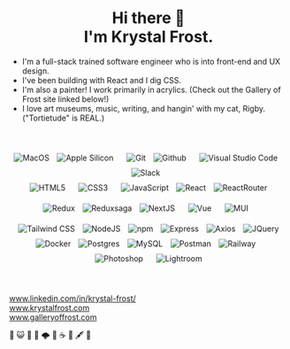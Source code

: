 <h1 align='center'>
  Hi there 👋
  <br />
  I'm Krystal Frost.
</h1>


- I'm a full-stack trained software engineer who is into front-end and UX design.
- I've been building with React and I dig CSS.
- I'm also a painter!  I work primarily in acrylics.  (Check out the Gallery of Frost site linked below!)
- I love art museums, music, writing, and hangin' with my cat, Rigby. ("Tortietude" is REAL.)
<br/>

<p align='center'>
<img alt="MacOS" src="https://img.shields.io/badge/mac%20os-000000?style=for-the-badge&logo=apple&logoColor=white" style="padding-right:10px;" />
<img alt="Apple Silicon" src="https://img.shields.io/badge/apple%20silicon-000000?style=for-the-badge&logo=apple&logoColor=white" style="padding-right:10px;" />
<img alt="Git" src="https://img.shields.io/badge/GIT-000000?style=for-the-badge&logo=git&logoColor=white" style="margin:10px;" />
<img alt="Github" src="https://img.shields.io/badge/GitHub-100000?style=for-the-badge&logo=github&logoColor=white" style="padding-right:10px;" />
<img alt="Visual Studio Code" src="https://img.shields.io/badge/Visual_Studio_Code-000000?style=for-the-badge&logo=visual%20studio%20code&logoColor=white" style="margin:10px;" />
<img alt="Slack" src="https://img.shields.io/badge/Slack-000000?style=for-the-badge&logo=slack&logoColor=white" style="padding-right:10px;" />
<br/>
<img alt="HTML5" src="https://img.shields.io/badge/HTML5-000000?style=for-the-badge&logo=html5&logoColor=white" style="margin:10px;" />
<img alt="CSS3" src="https://img.shields.io/badge/CSS3-000000?style=for-the-badge&logo=css3&logoColor=white" style="margin:10px;" />
<img alt="JavaScript" src="https://img.shields.io/badge/JavaScript-000000?style=for-the-badge&logo=javascript&logoColor=white" style="margin:10px;" />
<img alt="React" src="https://img.shields.io/badge/React-000000?style=for-the-badge&logo=react&logoColor=white" style="padding-right:10px;" />
<img alt="ReactRouter" src="https://img.shields.io/badge/React_Router-000000?style=for-the-badge&logo=react-router&logoColor=white" style="padding-right:10px;" />
<img alt="Redux" src="https://img.shields.io/badge/Redux-000000?style=for-the-badge&logo=redux&logoColor=white" style="padding-right:10px;" />
<img alt="Reduxsaga" src="https://img.shields.io/badge/Redux%20saga-000000?style=for-the-badge&logo=redux%20saga&logoColor=white" style="padding-right:10px;" />
<img alt="NextJS" src="https://img.shields.io/badge/Redux%20saga-000000?style=for-the-badge&logo=redux%20saga&logoColor=white" style="padding-right:10px;" />
<img alt="Vue" src="https://img.shields.io/badge/Vue%20js-000000?style=for-the-badge&logo=vuedotjs&logoColor=white" style="margin:10px;" />
<img alt="MUI" src="https://img.shields.io/badge/Material%20UI-000000?style=for-the-badge&logo=mui&logoColor=white" style="margin:10px;" />
<img alt="Tailwind CSS" src="https://img.shields.io/badge/tailwind_css-131415?style=for-the-badge&logo=tailwindcss&logoColor=white" style="margin:10px;" />
<img alt="NodeJS" src="https://img.shields.io/badge/Node%20js-000000?style=for-the-badge&logo=nodedotjs&logoColor=white" style="padding-right:10px;" />
<img alt="npm" src="https://img.shields.io/badge/npm-000000?style=for-the-badge&logo=npm&logoColor=white" style="padding-right:10px;" />
<img alt="Express" src="https://img.shields.io/badge/Express%20js-000000?style=for-the-badge&logo=express&logoColor=white" style="padding-right:10px;" />
<img alt="Axios" src="https://img.shields.io/badge/axios-000000?&style=for-the-badge&logo=axios&logoColor=white" style="padding-right:10px;" />
<img alt="JQuery" src="https://img.shields.io/badge/jQuery-000000?style=for-the-badge&logo=jquery&logoColor=white" style="padding-right:10px;" />
<img alt="Docker" src="https://img.shields.io/badge/Docker-000000?style=for-the-badge&logo=docker&logoColor=white" style="padding-right:10px;" />
<img alt="Postgres" src="https://img.shields.io/badge/PostgreSQL-000000?style=for-the-badge&logo=postgresql&logoColor=white" style="padding-right:10px;" />
<img alt="MySQL" src="https://img.shields.io/badge/mysql-000000?style=for-the-badge&logo=mysql&logoColor=white" style="padding-right:10px;" />
<img alt="Postman" src="https://img.shields.io/badge/Postman-000000?style=for-the-badge&logo=Postman&logoColor=white" style="padding-right:10px;" />
<img alt="Railway" src="https://img.shields.io/badge/Railway-000000?style=for-the-badge&logo=railway&logoColor=white" style="padding-right:10px;" />
<img alt="Photoshop" src="https://img.shields.io/badge/Adobe%20Photoshop-000000?style=for-the-badge&logo=Adobe%20Photoshop&logoColor=white" style="margin:10px;" />
<img alt="Lightroom" src="https://img.shields.io/badge/adobe_lightroom-131415?style=for-the-badge&logo=adobelightroom&logoColor=white" style="margin:10px;" />
</p>
&nbsp; &nbsp; &nbsp; 

<a href="https://www.linkedin.com/in/krystal-frost/">www.linkedin.com/in/krystal-frost/</a>  
<a href="https://www.krystalfrost.com/">www.krystalfrost.com</a>  
<a href="https://www.galleryoffrost.com/">www.galleryoffrost.com</a> 
&nbsp; &nbsp; &nbsp; 
<p>🖤 😺 🍁 🌛 🌩️ 🧇 ☕️ 🎨 🖋️ 🔎</p>
